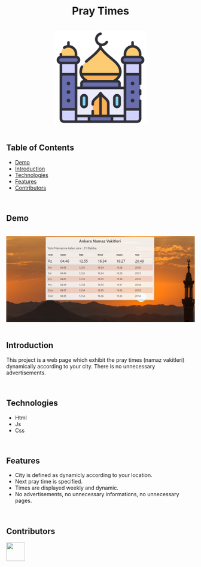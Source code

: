 <h1 align="center">Pray Times</h1> 

<br>

<div align="center">
    <img width=250 src="/assets/img/icon/favicon.png">
</div>

<br/>

## Table of Contents

- [Demo](#demo)
- [Introduction](#introduction)
- [Technologies](#technologies)
- [Features](#features)
- [Contributors](#contributors)

<br/>

## Demo

<br/>

<div align="center">
    <img width=1000 src="/assets/img/demo/demo2.png">
</div>

<br/>

## Introduction

This project is a web page which exhibit the pray times (namaz vakitleri) dynamically according to your city. There is no unnecessary advertisements.

<br/>

## Technologies

* Html
* Js
* Css

<br/>

## Features

* City is defined as dynamicly according to your location.
* Next pray time is specified.
* Times are displayed weekly and dynamic.
* No advertisements, no unnecessary informations, no unnecessary pages.

<br/>

## Contributors

<a href="https://github.com/ahmettoguz" target="_blank"><img width=50 height=50 src="https://avatars.githubusercontent.com/u/101711642?v=4"></a>
